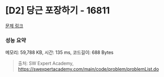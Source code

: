 # [D2] 당근 포장하기 - 16811 

[문제 링크](https://swexpertacademy.com/main/code/problem/problemDetail.do?contestProbId=AYamNLoKGSgDFAVx) 

### 성능 요약

메모리: 59,788 KB, 시간: 135 ms, 코드길이: 688 Bytes



> 출처: SW Expert Academy, https://swexpertacademy.com/main/code/problem/problemList.do